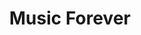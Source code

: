 ---
pid: LLP618
title: Music Forever
location_transcription: in front of a park
zipcode: '19120'
outside_phl: 
neighborhood: Logan,Olney
age: '13'
age_range: 13-19
instagram: 
image_file_name: LLP_618.jpg
proposal_transcription: My monument would be a music symbol or a pair of sneakers
topic: Music,Sports
topic_summary: 0, 0
type: Sculpture Statue
keywords_other: 
credit: alani
image_labels: 
twitter: 
facebook: 
permalink: "/monuments/llp618/"
layout: item-page
---